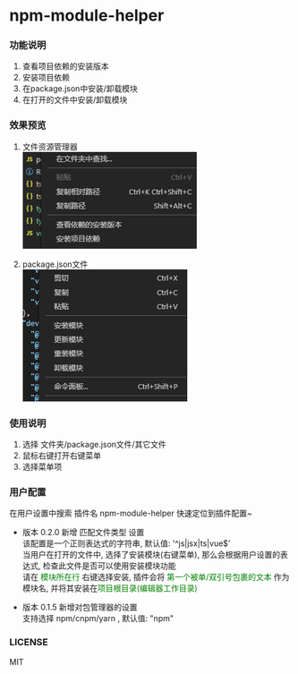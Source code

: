 # npm-module-helper

### 功能说明
1. 查看项目依赖的安装版本
2. 安装项目依赖
3. 在package.json中安装/卸载模块
4. 在打开的文件中安装/卸载模块

### 效果预览

1. 文件资源管理器  
![查看项目依赖的安装版本](./preview.png)  

2. package.json文件  
![安装卸载模块](./preview2.png)

### 使用说明
1. 选择 文件夹/package.json文件/其它文件
2. 鼠标右键打开右键菜单
3. 选择菜单项


### 用户配置
在用户设置中搜索 插件名 npm-module-helper 快速定位到插件配置~  

- 版本 0.2.0 新增 匹配文件类型 设置  
该配置是一个正则表达式的字符串, 默认值: '^js|jsx|ts|vue$'  
当用户在打开的文件中, 选择了安装模块(右键菜单), 那么会根据用户设置的表达式, 检查此文件是否可以使用安装模块功能  
请在 <font color="green">模块所在行</font> 右键选择安装, 插件会将 <font color="green">第一个被单/双引号包裹的文本</font> 作为模块名, 并将其安装在<font color="green">项目根目录(编辑器工作目录)</font>

- 版本 0.1.5 新增对包管理器的设置  
支持选择 npm/cnpm/yarn , 默认值: "npm"  

### LICENSE
MIT

